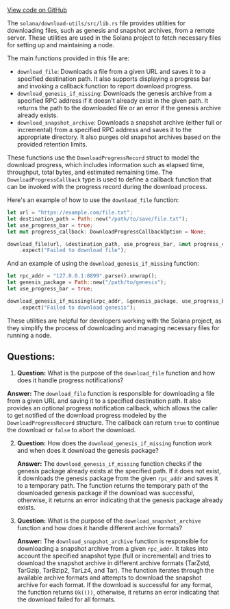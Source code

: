 [View code on GitHub](https://github.com/solana-labs/solana/blob/master/download-utils/src/lib.rs)

The `solana/download-utils/src/lib.rs` file provides utilities for downloading files, such as genesis and snapshot archives, from a remote server. These utilities are used in the Solana project to fetch necessary files for setting up and maintaining a node.

The main functions provided in this file are:

- `download_file`: Downloads a file from a given URL and saves it to a specified destination path. It also supports displaying a progress bar and invoking a callback function to report download progress.
- `download_genesis_if_missing`: Downloads the genesis archive from a specified RPC address if it doesn't already exist in the given path. It returns the path to the downloaded file or an error if the genesis archive already exists.
- `download_snapshot_archive`: Downloads a snapshot archive (either full or incremental) from a specified RPC address and saves it to the appropriate directory. It also purges old snapshot archives based on the provided retention limits.

These functions use the `DownloadProgressRecord` struct to model the download progress, which includes information such as elapsed time, throughput, total bytes, and estimated remaining time. The `DownloadProgressCallback` type is used to define a callback function that can be invoked with the progress record during the download process.

Here's an example of how to use the `download_file` function:

```rust
let url = "https://example.com/file.txt";
let destination_path = Path::new("/path/to/save/file.txt");
let use_progress_bar = true;
let mut progress_callback: DownloadProgressCallbackOption = None;

download_file(url, &destination_path, use_progress_bar, &mut progress_callback)
    .expect("Failed to download file");
```

And an example of using the `download_genesis_if_missing` function:

```rust
let rpc_addr = "127.0.0.1:8899".parse().unwrap();
let genesis_package = Path::new("/path/to/genesis");
let use_progress_bar = true;

download_genesis_if_missing(&rpc_addr, &genesis_package, use_progress_bar)
    .expect("Failed to download genesis");
```

These utilities are helpful for developers working with the Solana project, as they simplify the process of downloading and managing necessary files for running a node.
## Questions: 
 1. **Question:** What is the purpose of the `download_file` function and how does it handle progress notifications?
   
   **Answer:** The `download_file` function is responsible for downloading a file from a given URL and saving it to a specified destination path. It also provides an optional progress notification callback, which allows the caller to get notified of the download progress modeled by the `DownloadProgressRecord` structure. The callback can return `true` to continue the download or `false` to abort the download.

2. **Question:** How does the `download_genesis_if_missing` function work and when does it download the genesis package?

   **Answer:** The `download_genesis_if_missing` function checks if the genesis package already exists at the specified path. If it does not exist, it downloads the genesis package from the given `rpc_addr` and saves it to a temporary path. The function returns the temporary path of the downloaded genesis package if the download was successful, otherwise, it returns an error indicating that the genesis package already exists.

3. **Question:** What is the purpose of the `download_snapshot_archive` function and how does it handle different archive formats?

   **Answer:** The `download_snapshot_archive` function is responsible for downloading a snapshot archive from a given `rpc_addr`. It takes into account the specified snapshot type (full or incremental) and tries to download the snapshot archive in different archive formats (TarZstd, TarGzip, TarBzip2, TarLz4, and Tar). The function iterates through the available archive formats and attempts to download the snapshot archive for each format. If the download is successful for any format, the function returns `Ok(())`, otherwise, it returns an error indicating that the download failed for all formats.